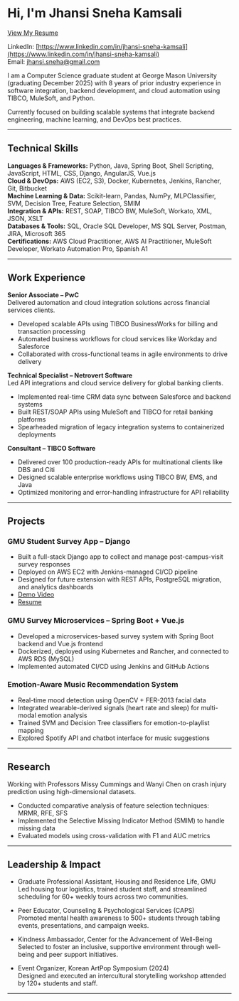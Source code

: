 # Hi, I'm Jhansi Sneha Kamsali  
[View My Resume](https://drive.google.com/file/d/1sSOG5BE7QN8FV2kyEk3q1QXK2wL6I0cg/view?usp=sharing)  

LinkedIn: [https://www.linkedin.com/in/jhansi-sneha-kamsali](https://www.linkedin.com/in/jhansi-sneha-kamsali)  
Email: jhansi.sneha@gmail.com

I am a Computer Science graduate student at George Mason University (graduating December 2025) with 8 years of prior industry experience in software integration, backend development, and cloud automation using TIBCO, MuleSoft, and Python.

Currently focused on building scalable systems that integrate backend engineering, machine learning, and DevOps best practices.

---

## Technical Skills

**Languages & Frameworks:** Python, Java, Spring Boot, Shell Scripting, JavaScript, HTML, CSS, Django, AngularJS, Vue.js  
**Cloud & DevOps:** AWS (EC2, S3), Docker, Kubernetes, Jenkins, Rancher, Git, Bitbucket  
**Machine Learning & Data:** Scikit-learn, Pandas, NumPy, MLPClassifier, SVM, Decision Tree, Feature Selection, SMIM  
**Integration & APIs:** REST, SOAP, TIBCO BW, MuleSoft, Workato, XML, JSON, XSLT  
**Databases & Tools:** SQL, Oracle SQL Developer, MS SQL Server, Postman, JIRA, Microsoft 365  
**Certifications:** AWS Cloud Practitioner, AWS AI Practitioner, MuleSoft Developer, Workato Automation Pro, Spanish A1

---
## Work Experience

**Senior Associate – PwC**  
Delivered automation and cloud integration solutions across financial services clients.  
- Developed scalable APIs using TIBCO BusinessWorks for billing and transaction processing  
- Automated business workflows for cloud services like Workday and Salesforce  
- Collaborated with cross-functional teams in agile environments to drive delivery

**Technical Specialist – Netrovert Software**  
Led API integrations and cloud service delivery for global banking clients.  
- Implemented real-time CRM data sync between Salesforce and backend systems  
- Built REST/SOAP APIs using MuleSoft and TIBCO for retail banking platforms  
- Spearheaded migration of legacy integration systems to containerized deployments

**Consultant – TIBCO Software**  
- Delivered over 100 production-ready APIs for multinational clients like DBS and Citi  
- Designed scalable enterprise workflows using TIBCO BW, EMS, and Java  
- Optimized monitoring and error-handling infrastructure for API reliability
---

## Projects

### GMU Student Survey App – Django  
- Built a full-stack Django app to collect and manage post-campus-visit survey responses  
- Deployed on AWS EC2 with Jenkins-managed CI/CD pipeline  
- Designed for future extension with REST APIs, PostgreSQL migration, and analytics dashboards  
- [Demo Video](https://drive.google.com/file/d/...)  
- [Resume](https://drive.google.com/file/d/1UlBKTyN55YOLlqZ4BDUzkJJLJmhYku0b/view?usp=sharing)

### GMU Survey Microservices – Spring Boot + Vue.js  
- Developed a microservices-based survey system with Spring Boot backend and Vue.js frontend  
- Dockerized, deployed using Kubernetes and Rancher, and connected to AWS RDS (MySQL)  
- Implemented automated CI/CD using Jenkins and GitHub Actions

### Emotion-Aware Music Recommendation System  
- Real-time mood detection using OpenCV + FER-2013 facial data  
- Integrated wearable-derived signals (heart rate and sleep) for multi-modal emotion analysis  
- Trained SVM and Decision Tree classifiers for emotion-to-playlist mapping  
- Explored Spotify API and chatbot interface for music suggestions

---

## Research

Working with Professors Missy Cummings and Wanyi Chen on crash injury prediction using high-dimensional datasets.  
- Conducted comparative analysis of feature selection techniques: MRMR, RFE, SFS  
- Implemented the Selective Missing Indicator Method (SMIM) to handle missing data  
- Evaluated models using cross-validation with F1 and AUC metrics

---

## Leadership & Impact

- Graduate Professional Assistant, Housing and Residence Life, GMU  
  Led housing tour logistics, trained student staff, and streamlined scheduling for 60+ weekly tours across two communities.

- Peer Educator, Counseling & Psychological Services (CAPS)  
  Promoted mental health awareness to 500+ students through tabling events, presentations, and campaign weeks.

- Kindness Ambassador, Center for the Advancement of Well-Being  
  Selected to foster an inclusive, supportive environment through well-being and peer support initiatives.

- Event Organizer, Korean ArtPop Symposium (2024)  
  Designed and executed an intercultural storytelling workshop attended by 120+ students and staff.

---


